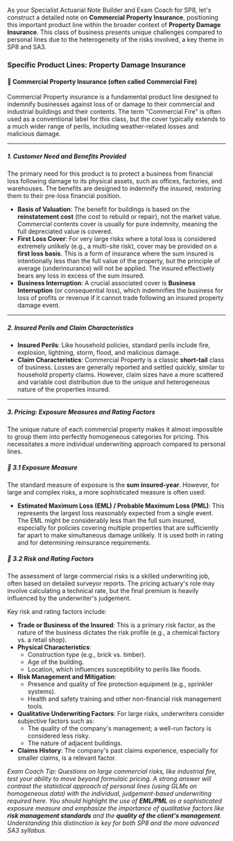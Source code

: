 As your Specialist Actuarial Note Builder and Exam Coach for SP8, let's construct a detailed note on **Commercial Property Insurance**, positioning this important product line within the broader context of **Property Damage Insurance**. This class of business presents unique challenges compared to personal lines due to the heterogeneity of the risks involved, a key theme in SP8 and SA3.

### **Specific Product Lines: Property Damage Insurance**

#### **🔸 Commercial Property Insurance (often called Commercial Fire)**

Commercial Property insurance is a fundamental product line designed to indemnify businesses against loss of or damage to their commercial and industrial buildings and their contents. The term "Commercial Fire" is often used as a conventional label for this class, but the cover typically extends to a much wider range of perils, including weather-related losses and malicious damage.

---

##### **1\. Customer Need and Benefits Provided**

The primary need for this product is to protect a business from financial loss following damage to its physical assets, such as offices, factories, and warehouses. The benefits are designed to indemnify the insured, restoring them to their pre-loss financial position.

* **Basis of Valuation**: The benefit for buildings is based on the **reinstatement cost** (the cost to rebuild or repair), not the market value. Commercial contents cover is usually for pure indemnity, meaning the full depreciated value is covered.  
* **First Loss Cover**: For very large risks where a total loss is considered extremely unlikely (e.g., a multi-site risk), cover may be provided on a **first loss basis**. This is a form of insurance where the sum insured is intentionally less than the full value of the property, but the principle of average (underinsurance) will not be applied. The insured effectively bears any loss in excess of the sum insured.  
* **Business Interruption**: A crucial associated cover is **Business Interruption** (or consequential loss), which indemnifies the business for loss of profits or revenue if it cannot trade following an insured property damage event.

---

##### **2\. Insured Perils and Claim Characteristics**

* **Insured Perils**: Like household policies, standard perils include fire, explosion, lightning, storm, flood, and malicious damage.  
* **Claim Characteristics**: Commercial Property is a classic **short-tail** class of business. Losses are generally reported and settled quickly, similar to household property claims. However, claim sizes have a more scattered and variable cost distribution due to the unique and heterogeneous nature of the properties insured.

---

##### **3\. Pricing: Exposure Measures and Rating Factors**

The unique nature of each commercial property makes it almost impossible to group them into perfectly homogeneous categories for pricing. This necessitates a more individual underwriting approach compared to personal lines.

##### **🔸 3.1 Exposure Measure**

The standard measure of exposure is the **sum insured-year**. However, for large and complex risks, a more sophisticated measure is often used:

* **Estimated Maximum Loss (EML) / Probable Maximum Loss (PML)**: This represents the largest loss reasonably expected from a single event. The EML might be considerably less than the full sum insured, especially for policies covering multiple properties that are sufficiently far apart to make simultaneous damage unlikely. It is used both in rating and for determining reinsurance requirements.

##### **🔸 3.2 Risk and Rating Factors**

The assessment of large commercial risks is a skilled underwriting job, often based on detailed surveyor reports. The pricing actuary's role may involve calculating a technical rate, but the final premium is heavily influenced by the underwriter's judgement.

Key risk and rating factors include:

* **Trade or Business of the Insured**: This is a primary risk factor, as the nature of the business dictates the risk profile (e.g., a chemical factory vs. a retail shop).  
* **Physical Characteristics**:  
  * Construction type (e.g., brick vs. timber).  
  * Age of the building.  
  * Location, which influences susceptibility to perils like floods.  
* **Risk Management and Mitigation**:  
  * Presence and quality of fire protection equipment (e.g., sprinkler systems).  
  * Health and safety training and other non-financial risk management tools.  
* **Qualitative Underwriting Factors**: For large risks, underwriters consider subjective factors such as:  
  * The quality of the company's management; a well-run factory is considered less risky.  
  * The nature of adjacent buildings.  
* **Claims History**: The company's past claims experience, especially for smaller claims, is a relevant factor.

*Exam Coach Tip: Questions on large commercial risks, like industrial fire, test your ability to move beyond formulaic pricing. A strong answer will contrast the statistical approach of personal lines (using GLMs on homogeneous data) with the individual, judgement-based underwriting required here. You should highlight the use of **EML/PML** as a sophisticated exposure measure and emphasize the importance of qualitative factors like **risk management standards** and the **quality of the client's management**. Understanding this distinction is key for both SP8 and the more advanced SA3 syllabus.*

